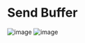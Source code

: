 # Send Buffer

![image](https://user-images.githubusercontent.com/68372094/159879841-2224dee2-559d-4156-bed8-93649db3011a.png)
![image](https://user-images.githubusercontent.com/68372094/162970452-f50116da-47f7-4822-b37e-640261815b6b.png)

